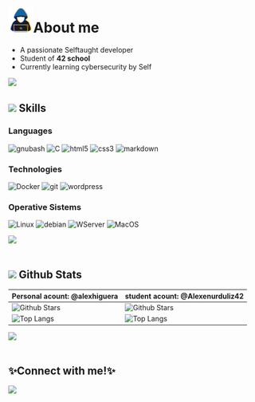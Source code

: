 # <picture><img src = "https://github.com/0xAbdulKhalid/0xAbdulKhalid/raw/main/assets/mdImages/about_me.gif" width = 50px>**About me**</picture>


- A passionate Selftaught developer
- Student of **42 school**
- Currently learning cybersecurity by Self

<img src="https://user-images.githubusercontent.com/73097560/115834477-dbab4500-a447-11eb-908a-139a6edaec5c.gif">

## <img src="https://media2.giphy.com/media/QssGEmpkyEOhBCb7e1/giphy.gif?cid=ecf05e47a0n3gi1bfqntqmob8g9aid1oyj2wr3ds3mg700bl&rid=giphy.gif" width ="25"><b> Skills</b>
### Languages
![gnubash](https://img.shields.io/badge/-Bash-000?&logo=gnubash) ![C](https://img.shields.io/badge/-000?&logo=C) ![html5](https://img.shields.io/badge/-Html5-000?&logo=html5) ![css3](https://img.shields.io/badge/-Css3-000?&logo=css3&logoColor=1572B6) ![markdown](https://img.shields.io/badge/-Markdown-000?&logo=markdown)
<!-- ![markmap](https://custom-icon-badges.demolab.com/badge/-Markmap-000?&logo=markmap) -->
<!-- ![JavaScript](https://img.shields.io/badge/-JavaScript-000?&logo=JavaScript)
![SQL](https://custom-icon-badges.demolab.com/badge/SQL-000?logo=database&logoColor=white)
![mermaid](https://custom-icon-badges.demolab.com/badge/-Mermaid-000?&logo=mermaid) -->

### Technologies
![Docker](https://img.shields.io/badge/-Docker-000?&logo=Docker) ![git](https://img.shields.io/badge/-Git-000?&logo=git) ![wordpress](https://img.shields.io/badge/-WordPress-000?&logo=wordpress&logoColor=21759B)
<!-- ![torproject](https://img.shields.io/badge/-TorProject-000?&logo=torproject&logoColor=7D4698) -->
<!-- ![npm](https://img.shields.io/badge/-npm-000?&logo=npm)
![Node.js](https://img.shields.io/badge/-Node.js-000?&logo=node.js)
![React](https://img.shields.io/badge/-React-000?&logo=React)
![Bootstrap](https://img.shields.io/badge/-Bootstrap-000?&logo=bootstrap)
![vitepress](https://custom-icon-badges.demolab.com/badge/-vitepress-000?logo=vitepress)
![AWS](https://img.shields.io/badge/-AWS-000?&logo=Amazon-AWS&logoColor=F90)
![Heroku](https://img.shields.io/badge/-Heroku-000?&logo=heroku&logoColor=fff) -->
<!-- ![githubactions](https://img.shields.io/badge/-GitHub%20Actions-000?&logo=githubactions) -->

<!-- ### DataBases
![MongoDB](https://img.shields.io/badge/-MongoDB-000?&logo=mongodb)
![mysql](https://img.shields.io/badge/-MySQL-000?&logo=mysql&logoColor=fff)
![mysql](https://img.shields.io/badge/-MariaDB-000?&logo=mariadb&logoColor=fff)
![postgresql](https://img.shields.io/badge/-PostgreSQL-000?&logo=postgresql)
 -->

### Operative Sistems
![Linux](https://img.shields.io/badge/-Linux-000?&logo=Linux) ![debian](https://img.shields.io/badge/-Debian-000?&logo=debian&logoColor=A81D33) ![WServer](https://img.shields.io/badge/-Windows%20-000?&logo=windows&logoColor=17b) ![MacOS](https://img.shields.io/badge/-MacOS-000?&logo=apple)
<!-- TODO: Kali linux -->
<!-- TODO: ubuntu -->
<!-- ### Software

### Projects -->

<!-- TODO: meter proyectos -->
<!-- --------------------------------------------------------- -->
<img src="https://user-images.githubusercontent.com/73097560/115834477-dbab4500-a447-11eb-908a-139a6edaec5c.gif"><br><br>
## <img src="https://media.giphy.com/media/iY8CRBdQXODJSCERIr/giphy.gif" width="35"><b> Github Stats </b>
<!-- --------------------------------------------------------- -->

|            Personal acount: @alexhiguera                                        |          student acount: @Alexenurduliz42                                      |
|:--------------------------------------------------------------------------------|--------------------------------------------------------------------------------|
| ![Github Stars](https://github-readme-stats.vercel.app/api?username=alexhiguera&show_icons=true&locale=en&count_private=true&hide_rank=true&custom_title=My%20GitHub%20Stats&disable_animations=true&theme=algolia) | ![Github Stars](https://github-readme-stats.vercel.app/api?username=Alexenurduliz42&show_icons=true&locale=en&count_private=true&hide_rank=true&custom_title=My%20GitHub%20Stats&disable_animations=true&theme=algolia)|
| ![Top Langs](https://github-readme-stats.vercel.app/api/top-langs/?username=alexhiguera&langs_count=8&theme=algolia&layout=compact) | ![Top Langs](https://github-readme-stats.vercel.app/api/top-langs/?username=Alexenurduliz42&langs_count=8&theme=algolia&layout=compact) |

<!-- --------------------------------------------------------- -->
<img src="https://user-images.githubusercontent.com/73097560/115834477-dbab4500-a447-11eb-908a-139a6edaec5c.gif"><br><br>
<!-- --------------------------------------------------------- -->
<h2>✨Connect with me!✨</h2>

[<img src="https://img.shields.io/badge/linkedin-%230077B5.svg?&style=for-the-badge&logo=linkedin&logoColor=white" />](https://es.linkedin.com/in/alejandro-higuera-mart%C3%ADnez-658a99132)

<!-- --- //Contador de viewrs

<h4 align="center">Visitor's count :eyes:</h4>

<p align="center"><img src="https://profile-counter.glitch.me/{alexhiguera}/count.svg" alt="AnhellO :: Visitor's Count" /></p>

--- -->




<!--
Here are some ideas to get you started:

- 🔭 I’m currently working on ...
- 🌱 I’m currently learning ...
- 👯 I’m looking to collaborate on ...
- 🤔 I’m looking for help with ...
- 💬 Ask me about ...
- 📫 How to reach me: ...
- 😄 Pronouns: ...
- ⚡ Fun fact: ...
-->
